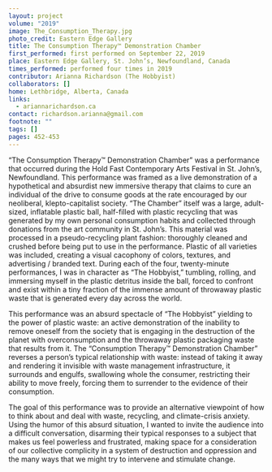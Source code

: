 ```yaml
---
layout: project
volume: "2019"
image: The_Consumption_Therapy.jpg
photo_credit: Eastern Edge Gallery
title: The Consumption Therapy™ Demonstration Chamber
first_performed: first performed on September 22, 2019
place: Eastern Edge Gallery, St. John’s, Newfoundland, Canada
times_performed: performed four times in 2019
contributor: Arianna Richardson (The Hobbyist)
collaborators: []
home: Lethbridge, Alberta, Canada
links:
  - ariannarichardson.ca
contact: richardson.arianna@gmail.com
footnote: ""
tags: []
pages: 452-453
---
```


“The Consumption Therapy™ Demonstration Chamber” was a performance that occurred during the Hold Fast Contemporary Arts Festival in St. John’s, Newfoundland. This performance was framed as a live demonstration of a hypothetical and absurdist new immersive therapy that claims to cure an individual of the drive to consume goods at the rate encouraged by our neoliberal, klepto-capitalist society. “The Chamber” itself was a large, adult-sized, inflatable plastic ball, half-filled with plastic recycling that was generated by my own personal consumption habits and collected through donations from the art community in St. John’s. This material was processed in a pseudo-recycling plant fashion: thoroughly cleaned and crushed before being put to use in the performance. Plastic of all varieties was included, creating a visual cacophony of colors, textures, and advertising / branded text. During each of the four, twenty-minute performances, I was in character as “The Hobbyist,” tumbling, rolling, and immersing myself in the plastic detritus inside the ball, forced to confront and exist within a tiny fraction of the immense amount of throwaway plastic waste that is generated every day across the world.

This performance was an absurd spectacle of “The Hobbyist” yielding to the power of plastic waste: an active demonstration of the inability to remove oneself from the society that is engaging in the destruction of the planet with overconsumption and the throwaway plastic packaging waste that results from it. The “Consumption Therapy™ Demonstration Chamber” reverses a person’s typical relationship with waste: instead of taking it away and rendering it invisible with waste management infrastructure, it surrounds and engulfs, swallowing whole the consumer, restricting their ability to move freely, forcing them to surrender to the evidence of their consumption.

The goal of this performance was to provide an alternative viewpoint of how to think about and deal with waste, recycling, and climate-crisis anxiety. Using the humor of this absurd situation, I wanted to invite the audience into a difficult conversation, disarming their typical responses to a subject that makes us feel powerless and frustrated, making space for a consideration of our collective complicity in a system of destruction and oppression and the many ways that we might try to intervene and stimulate change.
